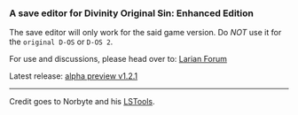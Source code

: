 ### A save editor for Divinity Original Sin: Enhanced Edition

The save editor will only work for the said game version. Do *NOT* use it for the `original D-OS` or `D-OS 2`.


For use and discussions, please head over to: [Larian Forum](http://larian.com/forums/ubbthreads.php?ubb=showflat&Number=644516#Post644516)

Latest release: [alpha preview v1.2.1](https://github.com/tmxkn1/D-OS-Save-Editor/releases/tag/1.2.1)

----
Credit goes to Norbyte and his [LSTools](https://github.com/Norbyte/lslib).
